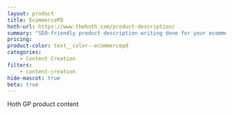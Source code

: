 ```yaml
---
layout: product
title: EcommercePD
hoth-url: https://www.thehoth.com/product-description/
summary: "SEO-friendly product description writing done for your ecommerce product descriptions for more traffic (beta)"
pricing: 
product-color: text__color--ecommercepd
categories: 
    - Content Creation
filters: 
    - content-creation
hide-mascot: true
beta: true
---
```


Hoth GP product content